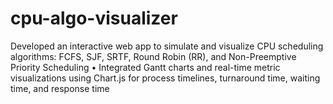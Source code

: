 # cpu-algo-visualizer
Developed an interactive web app to simulate and visualize CPU scheduling algorithms: FCFS, SJF, SRTF, Round Robin (RR), and Non-Preemptive Priority Scheduling • Integrated Gantt charts and real-time metric visualizations using Chart.js for process timelines, turnaround time, waiting time, and response time 
